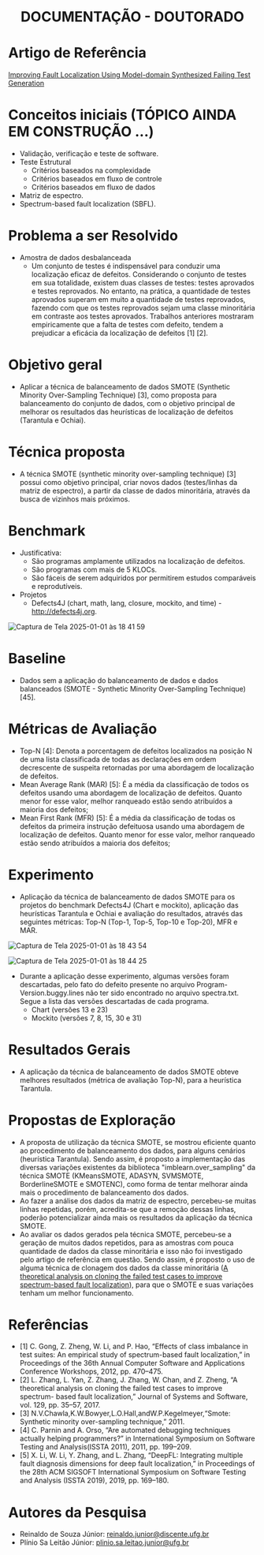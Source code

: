 <h1 align="center"> DOCUMENTAÇÃO - DOUTORADO </h1>

# Artigo de Referência
[Improving Fault Localization Using Model-domain Synthesized Failing Test Generation](https://github.com/Reinaldo-Jr-Dev/doutorado/blob/article/IEEE-Improving_Fault_Localization_Using_Model-domain_Synthesized_Failing_Test_Generation.pdf)

# Conceitos iniciais (TÓPICO AINDA EM CONSTRUÇÃO ...)
- Validação, verificação e teste de software.
- Teste Estrutural
  - Critérios baseados na complexidade
  - Critérios baseados em fluxo de controle
  - Critérios baseados em fluxo de dados
- Matriz de espectro.
- Spectrum-based fault localization (SBFL).

# Problema a ser Resolvido
- Amostra de dados desbalanceada
  - Um conjunto de testes é indispensável para conduzir uma localização eficaz de defeitos. Considerando o conjunto de testes em sua totalidade, existem duas classes de testes: testes aprovados e testes reprovados. No entanto, na prática, a quantidade de testes aprovados superam em muito a quantidade de testes reprovados, fazendo com que os testes reprovados sejam uma classe minoritária em contraste aos testes aprovados. Trabalhos anteriores mostraram empiricamente que a falta de testes com defeito, tendem a prejudicar a eficácia da localização de defeitos [1] [2]. 

# Objetivo geral
- Aplicar a técnica de balanceamento de dados SMOTE (Synthetic Minority Over-Sampling Technique) [3], como proposta para balanceamento do conjunto de dados, com o objetivo principal de melhorar os resultados das heurísticas de localização de defeitos (Tarantula e Ochiai).

# Técnica proposta
- A técnica SMOTE (synthetic minority over-sampling technique) [3] possui como objetivo principal, criar novos dados (testes/linhas da matriz de espectro), a partir da classe de dados minoritária, através da busca de vizinhos mais próximos.

# Benchmark
- Justificativa:
  - São programas amplamente utilizados na localização de defeitos.
  - São programas com mais de 5 KLOCs.
  - São fáceis de serem adquiridos por permitirem estudos comparáveis ​​e reprodutíveis.
- Projetos
  - Defects4J (chart, math, lang, closure, mockito, and time) - http://defects4j.org.
    
![Captura de Tela 2025-01-01 às 18 41 59](https://github.com/user-attachments/assets/9ce6d70f-b436-4d6f-8234-2a4ceb837f92)

# Baseline
- Dados sem a aplicação do balanceamento de dados e dados balanceados (SMOTE - Synthetic Minority Over-Sampling Technique) [45].

# Métricas de Avaliação
- Top-N [4]: Denota a porcentagem de defeitos localizados na posição N de uma lista classificada de todas as declarações em ordem decrescente de suspeita retornadas por uma abordagem de localização de defeitos.
- Mean Average Rank (MAR) [5]: É a média da classificação de todos os defeitos usando uma abordagem de localização de defeitos. Quanto menor for esse valor, melhor ranqueado estão sendo atribuídos a maioria dos defeitos;
- Mean First Rank (MFR) [5]: É a média da classificação de todas os defeitos da primeira instrução defeituosa usando uma abordagem de localização de defeitos. Quanto menor for esse valor, melhor ranqueado estão sendo atribuídos a maioria dos defeitos;

# Experimento
- Aplicação da técnica de balanceamento de dados SMOTE para os projetos do benchmark Defects4J (Chart e mockito), aplicação das heurísticas Tarantula e Ochiai e avaliação do resultados, através das seguintes métricas: Top-N (Top-1, Top-5, Top-10 e Top-20), MFR e MAR.
  
![Captura de Tela 2025-01-01 às 18 43 54](https://github.com/user-attachments/assets/485c889a-492c-45f2-9edc-1ae4fd9a722a)
  
![Captura de Tela 2025-01-01 às 18 44 25](https://github.com/user-attachments/assets/a905fe58-f8a0-4d56-bc59-0c364b1de2ce)

- Durante a aplicação desse experimento, algumas versões foram descartadas, pelo fato do defeito presente no arquivo Program-Version.buggy.lines não ter sido encontrado no arquivo spectra.txt. Segue a lista das versões descartadas de cada programa.
  - Chart (versões 13 e 23)
  - Mockito (versões 7, 8, 15, 30 e 31)

# Resultados Gerais
- A aplicação da técnica de balanceamento de dados SMOTE obteve melhores resultados (métrica de avaliação Top-N), para a heurística Tarantula.

# Propostas de Exploração
- A proposta de utilização da técnica SMOTE, se mostrou eficiente quanto ao procedimento de balanceamento dos dados, para alguns cenários (heurística Tarantula). Sendo assim, é proposto a implementação das diversas variações existentes da biblioteca "imblearn.over_sampling" da técnica SMOTE (KMeansSMOTE, ADASYN, SVMSMOTE, BorderlineSMOTE e SMOTENC), como forma de tentar melhorar ainda mais o procedimento de balanceamento dos dados.
- Ao fazer a análise dos dados da matriz de espectro, percebeu-se muitas linhas repetidas, porém, acredita-se que a remoção dessas linhas, poderão potencializar ainda mais os resultados da aplicação da técnica SMOTE.
- Ao avaliar os dados gerados pela técnica SMOTE, percebeu-se a geração de muitos dados repetidos, para as amostras com pouca quantidade de dados da classe minoritária e isso não foi investigado pelo artigo de referência em questão. Sendo assim, é proposto o uso de alguma técnica de clonagem dos dados da classe minoritária ([A theoretical analysis on cloning the failed test cases to improve spectrum-based fault localization](https://github.com/Reinaldo-Jr-Dev/doutorado/blob/article/A%20Theoretical%20Analysis%20on%20Cloning%20the%20Failed%20Test%20Cases%20to%20Improve%20Spectrum-based%20Fault%20Localization.pdf)), para que o SMOTE e suas variações tenham um melhor funcionamento.

# Referências
- [1] C. Gong, Z. Zheng, W. Li, and P. Hao, “Effects of class imbalance in test suites: An empirical study of spectrum-based fault localization,” in Proceedings of the 36th Annual Computer Software and Applications Conference Workshops, 2012, pp. 470–475.
- [2] L. Zhang, L. Yan, Z. Zhang, J. Zhang, W. Chan, and Z. Zheng, “A theoretical analysis on cloning the failed test cases to improve spectrum- based fault localization,” Journal of Systems and Software, vol. 129, pp. 35–57, 2017.
- [3] N.V.Chawla,K.W.Bowyer,L.O.Hall,andW.P.Kegelmeyer,“Smote: Synthetic minority over-sampling technique,” 2011.
- [4] C. Parnin and A. Orso, “Are automated debugging techniques actually helping programmers?” in International Symposium on Software Testing and Analysis(ISSTA 2011), 2011, pp. 199–209.
- [5] X. Li, W. Li, Y. Zhang, and L. Zhang, “DeepFL: Integrating multiple fault diagnosis dimensions for deep fault localization,” in Proceedings of the 28th ACM SIGSOFT International Symposium on Software Testing and Analysis (ISSTA 2019), 2019, pp. 169–180.

# Autores da Pesquisa
- Reinaldo de Souza Júnior: reinaldo.junior@discente.ufg.br
- Plínio Sa Leitão Júnior: plinio.sa.leitao.junior@ufg.br
